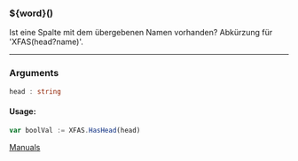 ﻿### ${word}()
Ist eine Spalte mit dem übergebenen Namen vorhanden? Abkürzung für 'XFAS(head?name)'.

----

### Arguments
```ts
head : string
```
#### Usage:
```ts
var boolVal := XFAS.HasHead(head)
```

[Manuals](https://manuals.opacc.ch/docs/doku2401/F-Script/ScriptBlockFunc.XFAS.HasHead.html)
